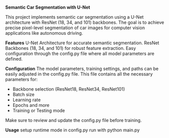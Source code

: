 **Semantic Car Segmentation with U-Net**

This project implements semantic car segmentation using a U-Net architecture with ResNet (18, 34, and 101) backbones. The goal is to achieve precise pixel-level segmentation of car images for computer vision applications like autonomous driving.

**Features**
U-Net Architecture for accurate semantic segmentation.
ResNet Backbones (18, 34, and 101) for robust feature extraction.
Easy configuration through the config.py file where all model parameters are defined.

**Configuration**
The model parameters, training settings, and paths can be easily adjusted in the config.py file. This file contains all the necessary parameters for:
-  Backbone selection (ResNet18, ResNet34, ResNet101)
-  Batch size
-  Learning rate
-  Epochs and more
-  Training or Testing mode
  
Make sure to review and update the config.py file before training.

**Usage**
setup runtime mode in config.py
run with python main.py

